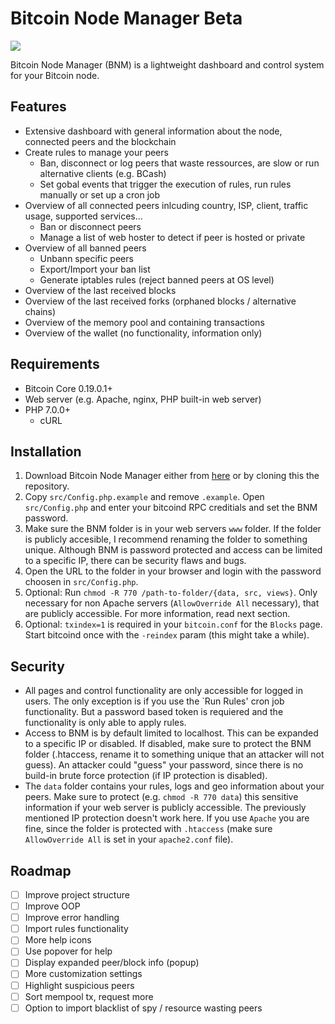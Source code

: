 # Bitcoin Node Manager Beta

![](https://i.imgur.com/wfUpY1t.png)

Bitcoin Node Manager (BNM) is a lightweight dashboard and control system for your Bitcoin node.

## Features

- Extensive dashboard with general information about the node, connected peers and the blockchain
- Create rules to manage your peers
  - Ban, disconnect or log peers that waste ressources, are slow or run alternative clients (e.g. BCash)
  - Set gobal events that trigger the execution of rules, run rules manually or set up a cron job
- Overview of all connected peers inlcuding country, ISP, client, traffic usage, supported services...
  - Ban or disconnect peers
  - Manage a list of web hoster to detect if peer is hosted or private
- Overview of all banned peers
  - Unbann specific peers
  - Export/Import your ban list
  - Generate iptables rules (reject banned peers at OS level)
- Overview of the last received blocks
- Overview of the last received forks (orphaned blocks / alternative chains)
- Overview of the memory pool and containing transactions
- Overview of the wallet (no functionality, information only)

## Requirements

- Bitcoin Core 0.19.0.1+
- Web server (e.g. Apache, nginx, PHP built-in web server)
- PHP 7.0.0+
  - cURL

## Installation

1. Download Bitcoin Node Manager either from [here](https://github.com/Mirobit/bitcoin-node-manager/releases) or by cloning this the repository.
2. Copy `src/Config.php.example` and remove `.example`. Open `src/Config.php` and enter your bitcoind RPC creditials and set the BNM password.
3. Make sure the BNM folder is in your web servers `www` folder. If the folder is publicly accesible, I recommend renaming the folder to something unique. Although BNM is password protected and access can be limited to a specific IP, there can be security flaws and bugs.
4. Open the URL to the folder in your browser and login with the password choosen in `src/Config.php`.
5. Optional: Run `chmod -R 770 /path-to-folder/{data, src, views}`. Only necessary for non Apache servers (`AllowOverride All` necessary), that are publicly accessible. For more information, read next section.
6. Optional: `txindex=1` is required in your `bitcoin.conf` for the `Blocks` page. Start bitcoind once with the `-reindex` param (this might take a while).

## Security

- All pages and control functionality are only accessible for logged in users. The only exception is if you use the `Run Rules' cron job functionality. But a password based token is requiered and the functionality is only able to apply rules.
- Access to BNM is by default limited to localhost. This can be expanded to a specific IP or disabled. If disabled, make sure to protect the BNM folder (.htaccess, rename it to something unique that an attacker will not guess). An attacker could "guess" your password, since there is no build-in brute force protection (if IP protection is disabled).
- The `data` folder contains your rules, logs and geo information about your peers. Make sure to protect (e.g. `chmod -R 770 data`) this sensitive information if your web server is publicly accessible. The previously mentioned IP protection doesn't work here. If you use `Apache` you are fine, since the folder is protected with `.htaccess` (make sure `AllowOverride All` is set in your `apache2.conf` file).

## Roadmap

- [ ] Improve project structure
- [ ] Improve OOP
- [ ] Improve error handling
- [ ] Import rules functionality
- [ ] More help icons
- [ ] Use popover for help
- [ ] Display expanded peer/block info (popup)
- [ ] More customization settings
- [ ] Highlight suspicious peers
- [ ] Sort mempool tx, request more
- [ ] Option to import blacklist of spy / resource wasting peers
